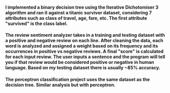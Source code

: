 #### I implemented a binary decision tree using the Iterative Dichotomiser 3 algorithm and ran it against a titanic survivor dataset, considering 7 attributes such as class of travel, age, fare, etc. The first attribute "survived" is the class label.

#### The review sentiment analyzer takes in a training and testing dataset with a positive and negative review on each line. After cleaning the data, each word is analyzed and assigned a weight based on its frequency and its occurrences in positive vs negative reviews. A final "score" is calculated for each input review. The user inputs a sentence and the program will tell you if that review would be considered positive or negative in human language. Based on my testing dataset there is usually ~85% accuracy.

#### The perceptron classification project uses the same dataset as the decision tree. Similar analysis but with perceptron.
